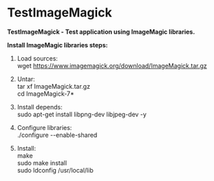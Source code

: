 # TestImageMagick
**TestImageMagick - Test application using ImageMagic libraries.**

**Install ImageMagic libraries steps:**
1. Load sources:<br/>
wget https://www.imagemagick.org/download/ImageMagick.tar.gz<br/>

2. Untar:<br/>
tar xf ImageMagick.tar.gz<br/>
cd ImageMagick-7*<br/>

3. Install depends:<br/>
sudo apt-get install libpng-dev libjpeg-dev -y<br/>

4. Configure libraries:<br/>
./configure --enable-shared<br/>

5. Install:<br/>
make<br/>
sudo make install<br/>
sudo ldconfig /usr/local/lib<br/>




